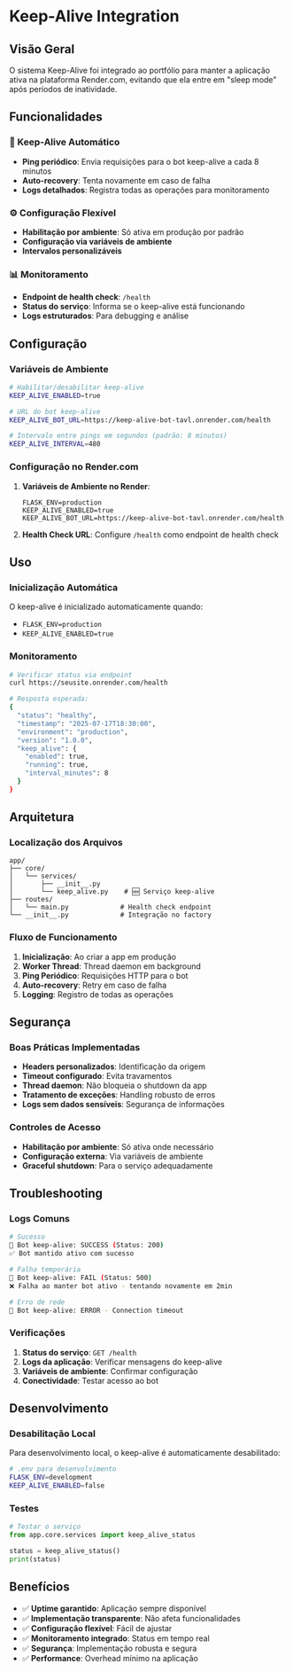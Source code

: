 # Keep-Alive Integration

## Visão Geral

O sistema Keep-Alive foi integrado ao portfólio para manter a aplicação ativa na plataforma Render.com, evitando que ela entre em "sleep mode" após períodos de inatividade.

## Funcionalidades

### 🤖 Keep-Alive Automático

- **Ping periódico**: Envia requisições para o bot keep-alive a cada 8 minutos
- **Auto-recovery**: Tenta novamente em caso de falha
- **Logs detalhados**: Registra todas as operações para monitoramento

### ⚙️ Configuração Flexível

- **Habilitação por ambiente**: Só ativa em produção por padrão
- **Configuração via variáveis de ambiente**
- **Intervalos personalizáveis**

### 📊 Monitoramento

- **Endpoint de health check**: `/health`
- **Status do serviço**: Informa se o keep-alive está funcionando
- **Logs estruturados**: Para debugging e análise

## Configuração

### Variáveis de Ambiente

```bash
# Habilitar/desabilitar keep-alive
KEEP_ALIVE_ENABLED=true

# URL do bot keep-alive
KEEP_ALIVE_BOT_URL=https://keep-alive-bot-tavl.onrender.com/health

# Intervalo entre pings em segundos (padrão: 8 minutos)
KEEP_ALIVE_INTERVAL=480
```

### Configuração no Render.com

1. **Variáveis de Ambiente no Render**:

   ```
   FLASK_ENV=production
   KEEP_ALIVE_ENABLED=true
   KEEP_ALIVE_BOT_URL=https://keep-alive-bot-tavl.onrender.com/health
   ```

2. **Health Check URL**: Configure `/health` como endpoint de health check

## Uso

### Inicialização Automática

O keep-alive é inicializado automaticamente quando:

- `FLASK_ENV=production`
- `KEEP_ALIVE_ENABLED=true`

### Monitoramento

```bash
# Verificar status via endpoint
curl https://seusite.onrender.com/health

# Resposta esperada:
{
  "status": "healthy",
  "timestamp": "2025-07-17T18:30:00",
  "environment": "production",
  "version": "1.0.0",
  "keep_alive": {
    "enabled": true,
    "running": true,
    "interval_minutes": 8
  }
}
```

## Arquitetura

### Localização dos Arquivos

```
app/
├── core/
│   └── services/
│       ├── __init__.py
│       └── keep_alive.py    # 🆕 Serviço keep-alive
├── routes/
│   └── main.py             # Health check endpoint
└── __init__.py             # Integração no factory
```

### Fluxo de Funcionamento

1. **Inicialização**: Ao criar a app em produção
2. **Worker Thread**: Thread daemon em background
3. **Ping Periódico**: Requisições HTTP para o bot
4. **Auto-recovery**: Retry em caso de falha
5. **Logging**: Registro de todas as operações

## Segurança

### Boas Práticas Implementadas

- **Headers personalizados**: Identificação da origem
- **Timeout configurado**: Evita travamentos
- **Thread daemon**: Não bloqueia o shutdown da app
- **Tratamento de exceções**: Handling robusto de erros
- **Logs sem dados sensíveis**: Segurança de informações

### Controles de Acesso

- **Habilitação por ambiente**: Só ativa onde necessário
- **Configuração externa**: Via variáveis de ambiente
- **Graceful shutdown**: Para o serviço adequadamente

## Troubleshooting

### Logs Comuns

```bash
# Sucesso
🤖 Bot keep-alive: SUCCESS (Status: 200)
✅ Bot mantido ativo com sucesso

# Falha temporária
🤖 Bot keep-alive: FAIL (Status: 500)
❌ Falha ao manter bot ativo - tentando novamente em 2min

# Erro de rede
🤖 Bot keep-alive: ERROR - Connection timeout
```

### Verificações

1. **Status do serviço**: `GET /health`
2. **Logs da aplicação**: Verificar mensagens do keep-alive
3. **Variáveis de ambiente**: Confirmar configuração
4. **Conectividade**: Testar acesso ao bot

## Desenvolvimento

### Desabilitação Local

Para desenvolvimento local, o keep-alive é automaticamente desabilitado:

```bash
# .env para desenvolvimento
FLASK_ENV=development
KEEP_ALIVE_ENABLED=false
```

### Testes

```python
# Testar o serviço
from app.core.services import keep_alive_status

status = keep_alive_status()
print(status)
```

## Benefícios

- ✅ **Uptime garantido**: Aplicação sempre disponível
- ✅ **Implementação transparente**: Não afeta funcionalidades
- ✅ **Configuração flexível**: Fácil de ajustar
- ✅ **Monitoramento integrado**: Status em tempo real
- ✅ **Segurança**: Implementação robusta e segura
- ✅ **Performance**: Overhead mínimo na aplicação
